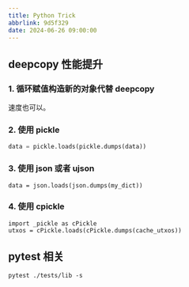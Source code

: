 ```yaml
---
title: Python Trick
abbrlink: 9d5f329
date: 2024-06-26 09:00:00
---
```


## deepcopy 性能提升

### 1. 循环赋值构造新的对象代替 deepcopy
速度也可以。

### 2. 使用 pickle
```python
data = pickle.loads(pickle.dumps(data))
```

### 3. 使用 json 或者 ujson
```
data = json.loads(json.dumps(my_dict))
```

### 4. 使用 cpickle
```
import _pickle as cPickle
utxos = cPickle.loads(cPickle.dumps(cache_utxos))
```

## pytest 相关
```
pytest ./tests/lib -s
```
